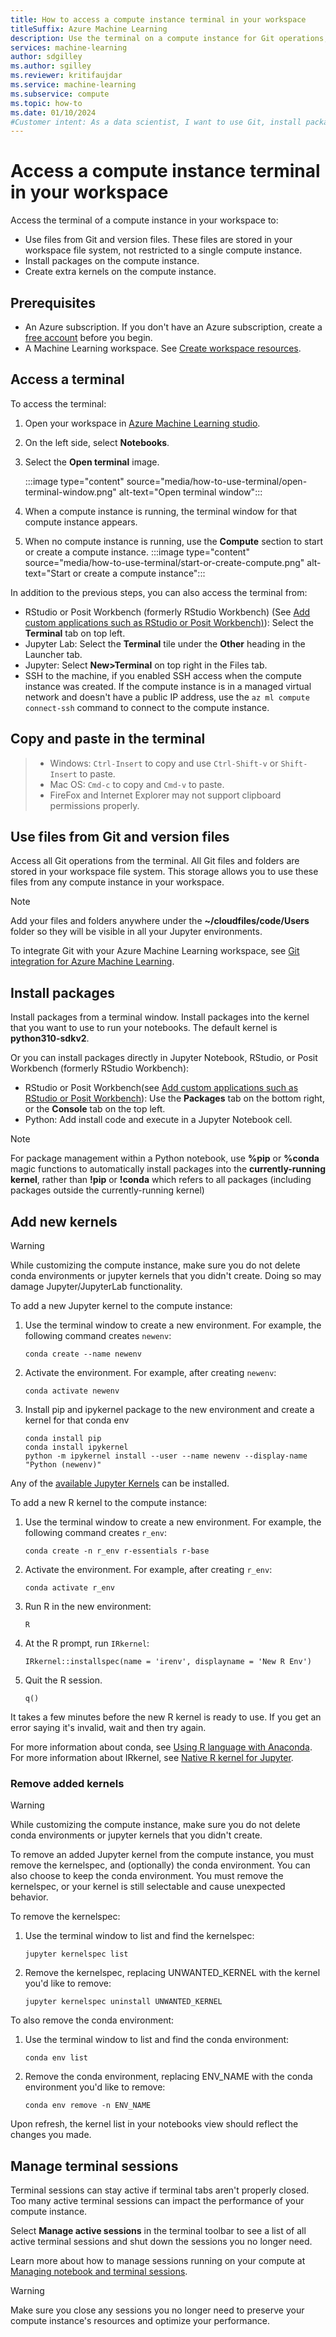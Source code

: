 ```yaml
---
title: How to access a compute instance terminal in your workspace
titleSuffix: Azure Machine Learning
description: Use the terminal on a compute instance for Git operations, to install packages, and add kernels.
services: machine-learning
author: sdgilley
ms.author: sgilley
ms.reviewer: kritifaujdar
ms.service: machine-learning
ms.subservice: compute
ms.topic: how-to
ms.date: 01/10/2024
#Customer intent: As a data scientist, I want to use Git, install packages and add kernels to a compute instance in my workspace in Azure Machine Learning studio.
---
```


# Access a compute instance terminal in your workspace

Access the terminal of a compute instance in your workspace to:

* Use files from Git and version files. These files are stored in your workspace file system, not restricted to a single compute instance.
* Install packages on the compute instance.
* Create extra kernels on the compute instance.

## Prerequisites

* An Azure subscription. If you don't have an Azure subscription, create a [free account](https://azure.microsoft.com/free/) before you begin.
* A Machine Learning workspace. See [Create workspace resources](quickstart-create-resources.md).

## Access a terminal

To access the terminal:

1. Open your workspace in [Azure Machine Learning studio](https://ml.azure.com).
1. On the left side, select **Notebooks**.
1. Select the **Open terminal** image.

    :::image type="content" source="media/how-to-use-terminal/open-terminal-window.png" alt-text="Open terminal window":::

1. When a compute instance is running, the terminal window for that compute instance appears.
1. When no compute instance is running, use the **Compute** section to start or create a compute instance.
    :::image type="content" source="media/how-to-use-terminal/start-or-create-compute.png" alt-text="Start or create a compute instance":::

In addition to the previous steps, you can also access the terminal from:

* RStudio or Posit Workbench (formerly RStudio Workbench) (See [Add custom applications such as RStudio or Posit Workbench)](how-to-create-compute-instance.md?tabs=python#add-custom-applications-such-as-rstudio-or-posit-workbench)): Select the **Terminal** tab on top left.
* Jupyter Lab:  Select the **Terminal** tile under the **Other** heading in the Launcher tab.
* Jupyter:  Select **New>Terminal** on top right in the Files tab.
* SSH to the machine, if you enabled SSH access when the compute instance was created. If the compute instance is in a managed virtual network and doesn't have a public IP address, use the `az ml compute connect-ssh` command to connect to the compute instance.

## Copy and paste in the terminal

> * Windows: `Ctrl-Insert` to copy and use `Ctrl-Shift-v` or `Shift-Insert` to paste.
> * Mac OS: `Cmd-c` to copy and `Cmd-v` to paste.
> * FireFox and Internet Explorer may not support clipboard permissions properly.

## <a name=git></a> Use files from Git and version files

Access all Git operations from the terminal. All Git files and folders are stored in your workspace file system. This storage allows you to use these files from any compute instance in your workspace.

> [!NOTE]
> Add your files and folders anywhere under the **~/cloudfiles/code/Users** folder so they will be visible in all your Jupyter environments.

To integrate Git with your Azure Machine Learning workspace, see  [Git integration for Azure Machine Learning](concept-train-model-git-integration.md).

## Install packages

 Install packages from a terminal window. Install packages into the kernel that you want to use to run your notebooks. The default kernel is **python310-sdkv2**.  

Or you can install packages directly in Jupyter Notebook, RStudio, or Posit Workbench (formerly RStudio Workbench):

* RStudio or Posit Workbench(see [Add custom applications such as RStudio or Posit Workbench](how-to-create-compute-instance.md#add-custom-applications-such-as-rstudio-or-posit-workbench)): Use the **Packages** tab on the bottom right, or the **Console** tab on the top left.  
* Python: Add install code and execute in a Jupyter Notebook cell.

> [!NOTE]
> For package management within a Python notebook, use **%pip** or **%conda** magic functions to automatically install packages into the **currently-running kernel**, rather than **!pip** or **!conda** which refers to all packages (including packages outside the currently-running kernel)

## Add new kernels

> [!WARNING]
> While customizing the compute instance, make sure you do not delete conda environments or jupyter kernels that you didn't create. Doing so may damage Jupyter/JupyterLab functionality.

To add a new Jupyter kernel to the compute instance:

1. Use the terminal window to create a new environment. For example, the following command creates `newenv`:

    ```shell
    conda create --name newenv
    ```

1. Activate the environment. For example, after creating `newenv`:

    ```shell
    conda activate newenv
    ```

1. Install pip and ipykernel package to the new environment and create a kernel for that conda env

    ```shell
    conda install pip
    conda install ipykernel
    python -m ipykernel install --user --name newenv --display-name "Python (newenv)"
    ```

Any of the [available Jupyter Kernels](https://github.com/jupyter/jupyter/wiki/Jupyter-kernels) can be installed.  

To add a new R kernel to the compute instance:

1. Use the terminal window to create a new environment. For example, the following command creates `r_env`:

    ```shell
    conda create -n r_env r-essentials r-base
    ```

1. Activate the environment. For example, after creating `r_env`:

    ```shell
    conda activate r_env
    ```

1. Run R in the new environment:

   ```
   R
   ```
   
1. At the R prompt, run `IRkernel`:

   ```
   IRkernel::installspec(name = 'irenv', displayname = 'New R Env')
   ```

1. Quit the R session.

    ```
    q()
    ```

It takes a few minutes before the new R kernel is ready to use. If you get an error saying it's invalid, wait and then try again.

For more information about conda, see [Using R language with Anaconda](https://docs.anaconda.com/free/anaconda/packages/using-r-language/). For more information about IRkernel, see [Native R kernel for Jupyter](https://cran.r-project.org/web/packages/IRkernel/readme/README.html).

### Remove added kernels

> [!WARNING]
> While customizing the compute instance, make sure you do not delete conda environments or jupyter kernels that you didn't create.

To remove an added Jupyter kernel from the compute instance, you must remove the kernelspec, and (optionally) the conda environment. You can also choose to keep the conda environment. You must remove the kernelspec, or your kernel is still selectable and cause unexpected behavior.

To remove the kernelspec:

1. Use the terminal window to list and find the kernelspec:

    ```shell
    jupyter kernelspec list
    ```

1. Remove the kernelspec, replacing UNWANTED_KERNEL with the kernel you'd like to remove:

    ```shell
    jupyter kernelspec uninstall UNWANTED_KERNEL
    ```

To also remove the conda environment:

1. Use the terminal window to list and find the conda environment:

    ```shell
    conda env list
    ```

1. Remove the conda environment, replacing ENV_NAME with the conda environment you'd like to remove:

    ```shell
    conda env remove -n ENV_NAME
    ```

Upon refresh, the kernel list in your notebooks view should reflect the changes you made.

## Manage terminal sessions

Terminal sessions can stay active if terminal tabs aren't properly closed. Too many active terminal sessions can impact the performance of your compute instance.

Select **Manage active sessions** in the terminal toolbar to see a list of all active terminal sessions and shut down the sessions you no longer need.

Learn more about how to manage sessions running on your compute at [Managing notebook and terminal sessions](how-to-manage-compute-sessions.md).

> [!WARNING]
> Make sure you close any sessions you no longer need to preserve your compute instance's resources and optimize your performance.
